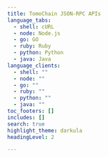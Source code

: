 ```yaml
---
title: TomoChain JSON-RPC APIs
language_tabs:
  - shell: cURL
  - node: Node.js
  - go: GO
  - ruby: Ruby
  - python: Python
  - java: Java
language_clients:
  - shell: ""
  - node: ""
  - go: ""
  - ruby: ""
  - python: ""
  - java: ""
toc_footers: []
includes: []
search: true
highlight_theme: darkula
headingLevel: 2

---
```


